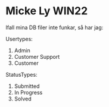 # Micke Ly WIN22
Ifall mina DB filer inte funkar, så har jag:

Usertypes:

 1. Admin
 2. Customer Support
 3. Customer

StatusTypes:

 1. Submitted
 2. In Progress
 3. Solved
